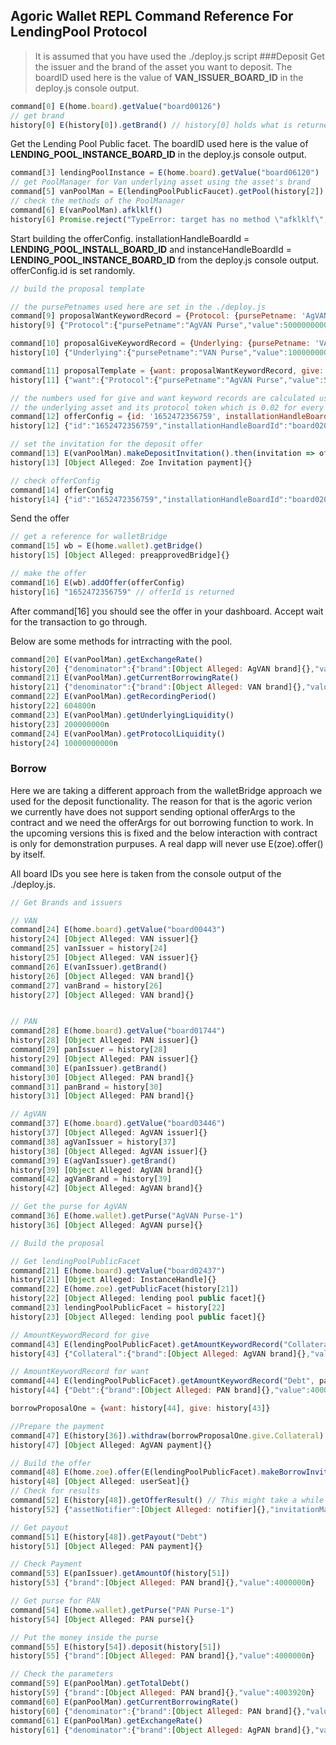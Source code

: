 ## Agoric Wallet REPL Command Reference For LendingPool Protocol
> It is assumed that you have used the ./deploy.js script 
###Deposit
Get the issuer and the brand of the asset you want to deposit. The boardID used here is the value of **VAN_ISSUER_BOARD_ID** in the 
deploy.js console output.
````js
command[0] E(home.board).getValue("board00126")
// get brand
history[0] E(history[0]).getBrand() // history[0] holds what is returned from command[0]
````

Get the Lending Pool Public facet. The boardID used here is the value of **LENDING_POOL_INSTANCE_BOARD_ID** in the
deploy.js console output.
````js
command[3] lendingPoolInstance = E(home.board).getValue("board06120")
// get PoolManager for Van underlying asset using the asset's brand
command[5] vanPoolMan = E(lendingPoolPublicFaucet).getPool(history[2])
// check the methods of the PoolManager
command[6] E(vanPoolMan).afklklf()
history[6] Promise.reject("TypeError: target has no method \"afklklf\", has [\"enoughLiquidityForProposedDebt\",\"getChargingPeriod\",\"getCollateralQuote\",\"getCurrentBorrowingRate\",\"getExchangeRate\",\"getInitialExchangeRate\",\"getInterestRate\",\"getLiquidationMargin\",\"getLoanFee\",\"getPriceAuthorityForBrand\",\"getProtocolAmountOut\",\"getProtocolBrand\",\"getProtocolIssuer\",\"getProtocolLiquidity\",\"getRecordingPeriod\",\"getThirdCurrencyBrand\",\"getTotalDebt\",\"getUnderlyingLiquidity\",\"makeBorrowKit\",\"makeDepositInvitation\",\"makeVaultKit\"]")
````

Start building the offerConfig. installationHandleBoardId = **LENDING_POOL_INSTALL_BOARD_ID** and instanceHandleBoardId = **LENDING_POOL_INSTANCE_BOARD_ID**
from the deploy.js console output. offerConfig.id is set randomly.
````js
// build the proposal template

// the pursePetnames used here are set in the ./deploy.js
command[9] proposalWantKeywordRecord = {Protocol: {pursePetname: 'AgVAN Purse', value: 1n * 10n ** 8n * 50n}}
history[9] {"Protocol":{"pursePetname":"AgVAN Purse","value":5000000000n}}

command[10] proposalGiveKeywordRecord = {Underlying: {pursePetname: 'VAN Purse', value: 1n * 10n ** 8n}}
history[10] {"Underlying":{"pursePetname":"VAN Purse","value":100000000n}}

command[11] proposalTemplate = {want: proposalWantKeywordRecord, give: proposalGiveKeywordRecord }
history[11] {"want":{"Protocol":{"pursePetname":"AgVAN Purse","value":5000000000n}},"give":{"Underlying":{"pursePetname":"VAN Purse","value":100000000n}}}

// the numbers used for give and want keyword records are calculated using the initial excahange rate between
// the underlying asset and its protocol token which is 0.02 for every pool  
command[12] offerConfig = {id: '1652472356759', installationHandleBoardId: 'board02021',  instanceHandleBoardId: 'board06120', proposalTemplate}
history[12] {"id":"1652472356759","installationHandleBoardId":"board02021","instanceHandleBoardId":"board06120","proposalTemplate":{"want":{"Protocol":{"pursePetname":"AgVAN Purse","value":5000000000n}},"give":{"Underlying":{"pursePetname":"VAN Purse","value":100000000n}}}}

// set the invitation for the deposit offer
command[13] E(vanPoolMan).makeDepositInvitation().then(invitation => offerConfig.invitation = invitation)
history[13] [Object Alleged: Zoe Invitation payment]{}

// check offerConfig
command[14] offerConfig
history[14] {"id":"1652472356759","installationHandleBoardId":"board02021","instanceHandleBoardId":"board06120","proposalTemplate":{"want":{"Protocol":{"pursePetname":"AgVAN Purse","value":5000000000n}},"give":{"Underlying":{"pursePetname":"VAN Purse","value":100000000n}}},"invitation":[Object Alleged: Zoe Invitation payment]{}}
````

Send the offer
````js
// get a reference for walletBridge
command[15] wb = E(home.wallet).getBridge()
history[15] [Object Alleged: preapprovedBridge]{}

// make the offer
command[16] E(wb).addOffer(offerConfig)
history[16] "1652472356759" // offerId is returned
````

After command[16] you should see the offer in your dashboard. Accept wait for the transaction to go through.

Below are some methods for intrracting with the pool.
````js
command[20] E(vanPoolMan).getExchangeRate()
history[20] {"denominator":{"brand":[Object Alleged: AgVAN brand]{},"value":10000n},"numerator":{"brand":[Object Alleged: VAN brand]{},"value":200n}}
command[21] E(vanPoolMan).getCurrentBorrowingRate()
history[21] {"denominator":{"brand":[Object Alleged: VAN brand]{},"value":10000n},"numerator":{"brand":[Object Alleged: VAN brand]{},"value":250n}}
command[22] E(vanPoolMan).getRecordingPeriod()
history[22] 604800n
command[23] E(vanPoolMan).getUnderlyingLiquidity()
history[23] 200000000n
command[24] E(vanPoolMan).getProtocolLiquidity()
history[24] 10000000000n
````

### Borrow
Here we are taking a different approach from the walletBridge approach we used for the deposit functionality. The reason for that 
is the agoric verion we currently have does not support sending optional offerArgs to the contract and we need the offerArgs
for out borrowing function to work. In the upcoming versions this is fixed and the below interaction with contract is
only for demonstration purpuses. A real dapp will never use E(zoe).offer() by itself.

All board IDs you see here is taken from the console output of the ./deploy.js.

````js
// Get Brands and issuers

// VAN
command[24] E(home.board).getValue("board00443")
history[24] [Object Alleged: VAN issuer]{}
command[25] vanIssuer = history[24]
history[25] [Object Alleged: VAN issuer]{}
command[26] E(vanIssuer).getBrand()
history[26] [Object Alleged: VAN brand]{}
command[27] vanBrand = history[26]
history[27] [Object Alleged: VAN brand]{}


// PAN
command[28] E(home.board).getValue("board01744")
history[28] [Object Alleged: PAN issuer]{}
command[29] panIssuer = history[28]
history[29] [Object Alleged: PAN issuer]{}
command[30] E(panIssuer).getBrand()
history[30] [Object Alleged: PAN brand]{}
command[31] panBrand = history[30]
history[31] [Object Alleged: PAN brand]{}

// AgVAN
command[37] E(home.board).getValue("board03446")
history[37] [Object Alleged: AgVAN issuer]{}
command[38] agVanIssuer = history[37]
history[38] [Object Alleged: AgVAN issuer]{}
command[39] E(agVanIssuer).getBrand()
history[39] [Object Alleged: AgVAN brand]{}
command[42] agVanBrand = history[39]
history[42] [Object Alleged: AgVAN brand]{}

// Get the purse for AgVAN
command[36] E(home.wallet).getPurse("AgVAN Purse-1")
history[36] [Object Alleged: AgVAN purse]{}

// Build the proposal

// Get lendingPoolPublicFacet
command[21] E(home.board).getValue("board02437")
history[21] [Object Alleged: InstanceHandle]{}
command[22] E(home.zoe).getPublicFacet(history[21])
history[22] [Object Alleged: lending pool public facet]{}
command[23] lendingPoolPublicFacet = history[22]
history[23] [Object Alleged: lending pool public facet]{}

// AmountKeywordRecord for give
command[43] E(lendingPoolPublicFacet).getAmountKeywordRecord("Collateral", agVanBrand, 10n ** 8n * 50n)
history[43] {"Collateral":{"brand":[Object Alleged: AgVAN brand]{},"value":5000000000n}}

// AmountKeywordRecord for want
command[44] E(lendingPoolPublicFacet).getAmountKeywordRecord("Debt", panBrand, 4n * 10n ** 6n)
history[44] {"Debt":{"brand":[Object Alleged: PAN brand]{},"value":4000000n}}

borrowProposalOne = {want: history[44], give: history[43]}

//Prepare the payment
command[47] E(history[36]).withdraw(borrowProposalOne.give.Collateral) // history[36] corresponds to the purse we got from the wallet
history[47] [Object Alleged: AgVAN payment]{}

// Build the offer
command[48] E(home.zoe).offer(E(lendingPoolPublicFacet).makeBorrowInvitation(), borrowProposalOne, {Collateral: history[47]}, {collateralUnderlyingBrand: vanBrand})
history[48] [Object Alleged: userSeat]{}
// Check for results
command[52] E(history[48]).getOfferResult() // This might take a while
history[52] {"assetNotifier":[Object Alleged: notifier]{},"invitationMakers":[Object Alleged: invitation makers]{},"vault":[Object Alleged: vault]{},"vaultNotifier":[Object Alleged: notifier]{},"vaultUpdater":[Object Alleged: updater]{}}

// Get payout
command[51] E(history[48]).getPayout("Debt")
history[51] [Object Alleged: PAN payment]{}

// Check Payment
command[53] E(panIssuer).getAmountOf(history[51])
history[53] {"brand":[Object Alleged: PAN brand]{},"value":4000000n}

// Get purse for PAN
command[54] E(home.wallet).getPurse("PAN Purse-1")
history[54] [Object Alleged: PAN purse]{}

// Put the money inside the purse
command[55] E(history[54]).deposit(history[51])
history[55] {"brand":[Object Alleged: PAN brand]{},"value":4000000n}

// Check the parameters
command[59] E(panPoolMan).getTotalDebt()
history[59] {"brand":[Object Alleged: PAN brand]{},"value":4003920n}
command[60] E(panPoolMan).getCurrentBorrowingRate()
history[60] {"denominator":{"brand":[Object Alleged: PAN brand]{},"value":10000n},"numerator":{"brand":[Object Alleged: PAN brand]{},"value":259n}}
command[61] E(panPoolMan).getExchangeRate()
history[61] {"denominator":{"brand":[Object Alleged: AgPAN brand]{},"value":10000n},"numerator":{"brand":[Object Alleged: PAN brand]{},"value":201n}}
````
